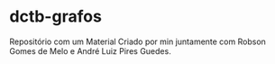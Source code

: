 # dctb-grafos
Repositório com um Material Criado por min juntamente com Robson Gomes de Melo e André Luiz Pires Guedes.
